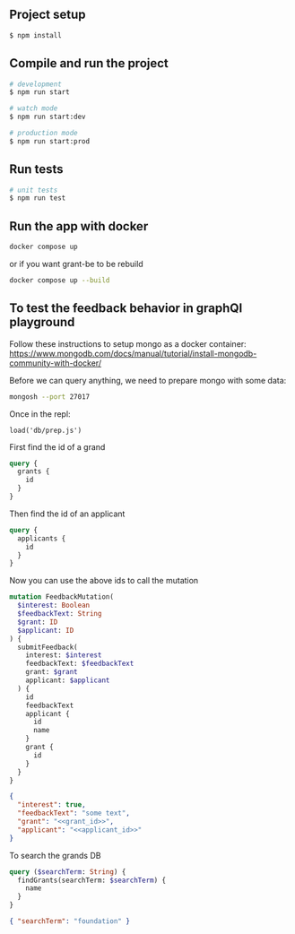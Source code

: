 ## Project setup

```bash
$ npm install
```

## Compile and run the project

```bash
# development
$ npm run start

# watch mode
$ npm run start:dev

# production mode
$ npm run start:prod
```

## Run tests

```bash
# unit tests
$ npm run test
```

## Run the app with docker

```bash
docker compose up
```

or if you want grant-be to be rebuild

```bash
docker compose up --build
```

## To test the feedback behavior in graphQl playground

Follow these instructions to setup mongo as a docker container:
https://www.mongodb.com/docs/manual/tutorial/install-mongodb-community-with-docker/

Before we can query anything, we need to prepare mongo with some data:

```bash
mongosh --port 27017
```

Once in the repl:

```
load('db/prep.js')
```

First find the id of a grand

```graphql
query {
  grants {
    id
  }
}
```

Then find the id of an applicant

```graphql
query {
  applicants {
    id
  }
}
```

Now you can use the above ids to call the mutation

```graphql
mutation FeedbackMutation(
  $interest: Boolean
  $feedbackText: String
  $grant: ID
  $applicant: ID
) {
  submitFeedback(
    interest: $interest
    feedbackText: $feedbackText
    grant: $grant
    applicant: $applicant
  ) {
    id
    feedbackText
    applicant {
      id
      name
    }
    grant {
      id
    }
  }
}
```

```json
{
  "interest": true,
  "feedbackText": "some text",
  "grant": "<<grant_id>>",
  "applicant": "<<applicant_id>>"
}
```

To search the grands DB

```graphql
query ($searchTerm: String) {
  findGrants(searchTerm: $searchTerm) {
    name
  }
}
```

```json
{ "searchTerm": "foundation" }
```
